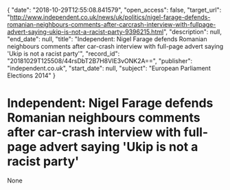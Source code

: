 {
  "date": "2018-10-29T12:55:08.841579", 
  "open_access": false, 
  "target_url": "http://www.independent.co.uk/news/uk/politics/nigel-farage-defends-romanian-neighbours-comments-after-carcrash-interview-with-fullpage-advert-saying-ukip-is-not-a-racist-party-9396215.html", 
  "description": null, 
  "end_date": null, 
  "title": "Independent:  Nigel Farage defends Romanian neighbours comments after car-crash interview with full-page advert saying 'Ukip is not a racist party'", 
  "record_id": "20181029T125508/44rsDbT2B7H8VIE3vONK2A==", 
  "publisher": "independent.co.uk", 
  "start_date": null, 
  "subject": "European Parliament Elections 2014"
}

# Independent:  Nigel Farage defends Romanian neighbours comments after car-crash interview with full-page advert saying 'Ukip is not a racist party'

None